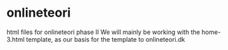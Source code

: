 # onlineteori
 html files for onlineteori phase II
We will mainly be working with the home-3.html template, as our basis for the template to onlineteori.dk
